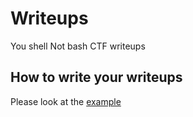 # Writeups
You shell Not bash CTF writeups

## How to write your writeups
Please look at the [example]('example.md')
